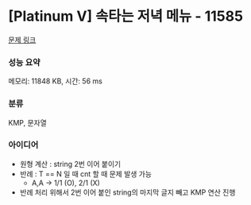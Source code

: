 # [Platinum V] 속타는 저녁 메뉴 - 11585 

[문제 링크](https://www.acmicpc.net/problem/11585) 

### 성능 요약

메모리: 11848 KB, 시간: 56 ms

### 분류

KMP, 문자열

### 아이디어

- 원형 계산 : string 2번 이어 붙이기
- 반례 : T == N 일 때 cnt 할 때 문제 발생 가능
  - A,A -> 1/1 (O), 2/1 (X)
- 반례 처리 위해서 2번 이어  붙인 string의 마지막 글지 빼고 KMP 연산 진행
